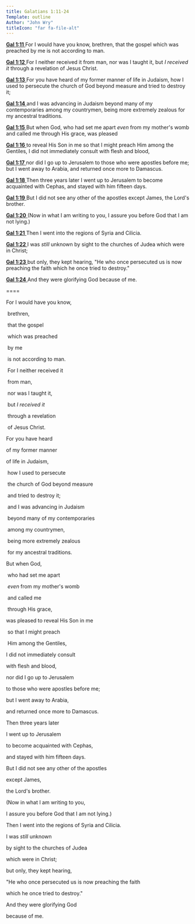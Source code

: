 ```yaml
---
title: Galatians 1:11-24
Template: outline
Author: "John Wry"
titleIcon: "far fa-file-alt"
---
```


[**Gal 1:11** ](verseid:48.1.11) For I would have you know, brethren, that the gospel which was preached by me is not according to man.

[**Gal 1:12** ](verseid:48.1.12) For I neither received it from man, nor was I taught it, but *I received it* through a revelation of Jesus Christ.

[**Gal 1:13** ](verseid:48.1.13) For you have heard of my former manner of life in Judaism, how I used to persecute the church of God beyond measure and tried to destroy it;

[**Gal 1:14** ](verseid:48.1.14) and I was advancing in Judaism beyond many of my contemporaries among my countrymen, being more extremely zealous for my ancestral traditions.

[**Gal 1:15** ](verseid:48.1.15) But when God, who had set me apart *even* from my mother's womb and called me through His grace, was pleased

[**Gal 1:16** ](verseid:48.1.16) to reveal His Son in me so that I might preach Him among the Gentiles, I did not immediately consult with flesh and blood,

[**Gal 1:17** ](verseid:48.1.17) nor did I go up to Jerusalem to those who were apostles before me; but I went away to Arabia, and returned once more to Damascus.

[**Gal 1:18** ](verseid:48.1.18) Then three years later I went up to Jerusalem to become acquainted with Cephas, and stayed with him fifteen days.

[**Gal 1:19** ](verseid:48.1.19) But I did not see any other of the apostles except James, the Lord's brother.

[**Gal 1:20** ](verseid:48.1.20) (Now in what I am writing to you, I assure you before God that I am not lying.)

[**Gal 1:21** ](verseid:48.1.21) Then I went into the regions of Syria and Cilicia.

[**Gal 1:22** ](verseid:48.1.22) I was *still* unknown by sight to the churches of Judea which were in Christ;

[**Gal 1:23** ](verseid:48.1.23) but only, they kept hearing, "He who once persecuted us is now preaching the faith which he once tried to destroy."

[**Gal 1:24** ](verseid:48.1.24) And they were glorifying God because of me.





====



For I would have you know, 

​							brethren, 

​										that the gospel 

​															which was preached 

​																				by me 

​															is not according to man. 

​															For I neither received it 

​																								from man, 

​																								nor was I taught it, 

​															but *I received it* 

​																					through a revelation 

​																										of Jesus Christ. 

For you have heard 

of my former manner 

of life in Judaism, 

​	how I used to persecute 

​								the church of God beyond measure 

​											and tried to destroy it; 

​	and I was advancing in Judaism 

​	beyond many of my contemporaries 

​					among my countrymen, 

​			being more extremely zealous 

​			for my ancestral traditions. 

But when God, 

​					who had set me apart 

​												*even* from my mother's womb 

​					and called me 

​							through His grace, 

was pleased to reveal His Son in me 

​					so that I might preach 

​												Him among the Gentiles, 

I did not immediately consult 

with flesh and blood, 

nor did I go up to Jerusalem 

to those who were apostles before me; 

but I went away to Arabia, 

and returned once more to Damascus. 

Then three years later 

I went up to Jerusalem 

to become acquainted with Cephas, 

and stayed with him fifteen days. 

But I did not see any other of the apostles 

except James, 

the Lord's brother. 

(Now in what I am writing to you, 

I assure you before God that I am not lying.) 

Then I went into the regions of Syria and Cilicia. 

I was *still* unknown 

by sight to the churches of Judea 

which were in Christ; 

but only, they kept hearing, 

"He who once persecuted us is now preaching the faith 

which he once tried to destroy." 

And they were glorifying God 

because of me.